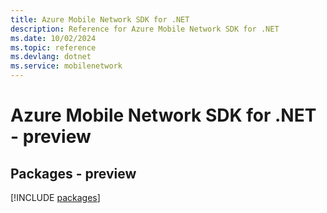 ```yaml
---
title: Azure Mobile Network SDK for .NET
description: Reference for Azure Mobile Network SDK for .NET
ms.date: 10/02/2024
ms.topic: reference
ms.devlang: dotnet
ms.service: mobilenetwork
---
```

# Azure Mobile Network SDK for .NET - preview
## Packages - preview
[!INCLUDE [packages](mobile-network-index.md)]